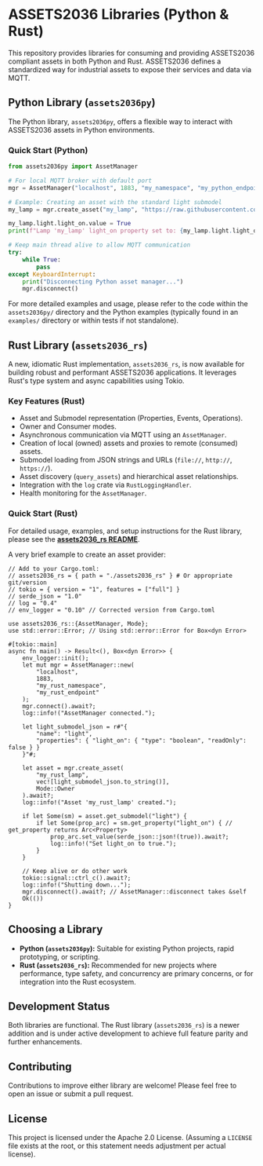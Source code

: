# ASSETS2036 Libraries (Python & Rust)

This repository provides libraries for consuming and providing ASSETS2036 compliant assets in both Python and Rust. ASSETS2036 defines a standardized way for industrial assets to expose their services and data via MQTT.

## Python Library (`assets2036py`)

The Python library, `assets2036py`, offers a flexible way to interact with ASSETS2036 assets in Python environments.

### Quick Start (Python)

```python
from assets2036py import AssetManager

# For local MQTT broker with default port
mgr = AssetManager("localhost", 1883, "my_namespace", "my_python_endpoint")

# Example: Creating an asset with the standard light submodel
my_lamp = mgr.create_asset("my_lamp", "https://raw.githubusercontent.com/boschresearch/assets2036-submodels/master/light.json")

my_lamp.light.light_on.value = True
print(f"Lamp 'my_lamp' light_on property set to: {my_lamp.light.light_on.value}")

# Keep main thread alive to allow MQTT communication
try:
    while True:
        pass
except KeyboardInterrupt:
    print("Disconnecting Python asset manager...")
    mgr.disconnect()
```

For more detailed examples and usage, please refer to the code within the `assets2036py/` directory and the Python examples (typically found in an `examples/` directory or within tests if not standalone).

## Rust Library (`assets2036_rs`)

A new, idiomatic Rust implementation, `assets2036_rs`, is now available for building robust and performant ASSETS2036 applications. It leverages Rust's type system and async capabilities using Tokio.

### Key Features (Rust)
*   Asset and Submodel representation (Properties, Events, Operations).
*   Owner and Consumer modes.
*   Asynchronous communication via MQTT using an `AssetManager`.
*   Creation of local (owned) assets and proxies to remote (consumed) assets.
*   Submodel loading from JSON strings and URLs (`file://`, `http://`, `https://`).
*   Asset discovery (`query_assets`) and hierarchical asset relationships.
*   Integration with the `log` crate via `RustLoggingHandler`.
*   Health monitoring for the `AssetManager`.

### Quick Start (Rust)

For detailed usage, examples, and setup instructions for the Rust library, please see the **[assets2036_rs README](assets2036_rs/README.md)**.

A very brief example to create an asset provider:
```rust,ignore
// Add to your Cargo.toml:
// assets2036_rs = { path = "./assets2036_rs" } # Or appropriate git/version
// tokio = { version = "1", features = ["full"] }
// serde_json = "1.0"
// log = "0.4"
// env_logger = "0.10" // Corrected version from Cargo.toml

use assets2036_rs::{AssetManager, Mode};
use std::error::Error; // Using std::error::Error for Box<dyn Error>

#[tokio::main]
async fn main() -> Result<(), Box<dyn Error>> {
    env_logger::init();
    let mut mgr = AssetManager::new(
        "localhost",
        1883,
        "my_rust_namespace",
        "my_rust_endpoint"
    );
    mgr.connect().await?;
    log::info!("AssetManager connected.");

    let light_submodel_json = r#"{
        "name": "light",
        "properties": { "light_on": { "type": "boolean", "readOnly": false } }
    }"#;

    let asset = mgr.create_asset(
        "my_rust_lamp",
        vec![light_submodel_json.to_string()],
        Mode::Owner
    ).await?;
    log::info!("Asset 'my_rust_lamp' created.");

    if let Some(sm) = asset.get_submodel("light") {
        if let Some(prop_arc) = sm.get_property("light_on") { // get_property returns Arc<Property>
            prop_arc.set_value(serde_json::json!(true)).await?;
            log::info!("Set light_on to true.");
        }
    }

    // Keep alive or do other work
    tokio::signal::ctrl_c().await?;
    log::info!("Shutting down...");
    mgr.disconnect().await?; // AssetManager::disconnect takes &self
    Ok(())
}
```

## Choosing a Library

*   **Python (`assets2036py`):** Suitable for existing Python projects, rapid prototyping, or scripting.
*   **Rust (`assets2036_rs`):** Recommended for new projects where performance, type safety, and concurrency are primary concerns, or for integration into the Rust ecosystem.

## Development Status

Both libraries are functional. The Rust library (`assets2036_rs`) is a newer addition and is under active development to achieve full feature parity and further enhancements.

## Contributing

Contributions to improve either library are welcome! Please feel free to open an issue or submit a pull request.

## License

This project is licensed under the Apache 2.0 License. (Assuming a `LICENSE` file exists at the root, or this statement needs adjustment per actual license).
